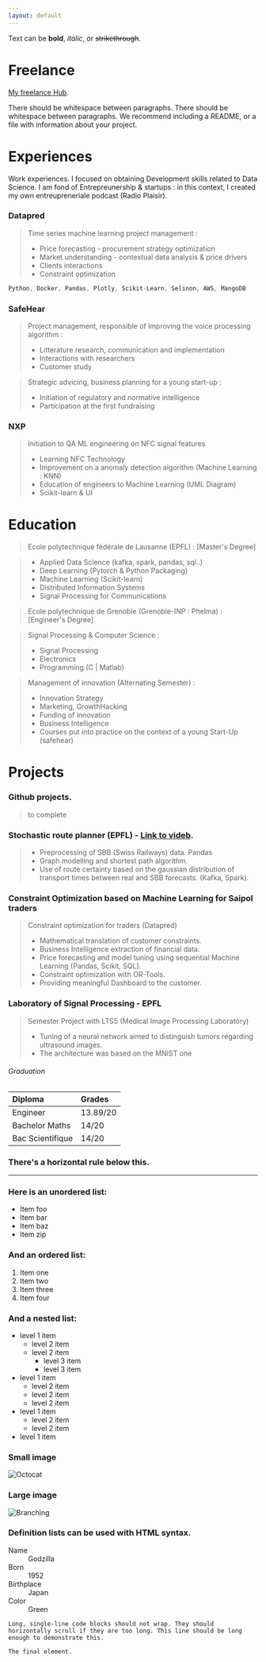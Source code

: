 ```yaml
---
layout: default
---
```


Text can be **bold**, _italic_, or ~~strikethrough~~.

# Freelance

[My freelance Hub](./another-page.html).

There should be whitespace between paragraphs.
There should be whitespace between paragraphs. We recommend including a README, or a file with information about your project.

# Experiences

Work experiences. I focused on obtaining Development skills related to Data Science. I am fond of Entrepreunership & startups : in this context, I created my own entreupreneriale podcast (Radio Plaisir).


### Datapred


> Time series machine learning project management :
> * Price forecasting - procurement strategy optimization
> * Market understanding - contextual data analysis & price drivers
> * Clients interactions
> * Constraint optimization
```js
Python, Docker, Pandas, Plotly, Scikit-Learn, Selinon, AWS, MangoDB
```


### SafeHear

> Project management, responsible of improving the voice processing algorithm :
> * Litterature research, communication and implementation
> * Interactions with researchers
> * Customer study

> Strategic advicing, business planning for a young start-up :
> * Initiation of regulatory and normative intelligence
> * Participation at the first fundraising

### NXP

> Initiation to QA ML engineering on NFC signal features
> * Learning NFC Technology
> * Improvement on a anomaly detection algorithm (Machine Learning : KNN)
> * Education of engineers to Machine Learning (UML Diagram)
> * Scikit-learn & UI

# Education

> Ecole polytechnique fédérale de Lausanne (EPFL) : [Master's Degree]

> * Applied Data Science (kafka, spark, pandas, sql..)
> * Deep Learning (Pytorch & Python Packaging)
> * Machine Learning (Scikit-learn)
> * Distributed Information Systems
> * Signal Processing for Communications

> Ecole polytechnique de Grenoble (Grenoble-INP : Phelma) : [Engineer's Degree]

> Signal Processing & Computer Science :
> * Signal Processing
> * Electronics
> * Programming (C | Matlab)

> Management of innovation (Alternating Semester) :
> * Innovation Strategy
> * Marketing, GrowthHacking
> * Funding of innovation
> * Business Intelligence
> * Courses put into practice on the context of a young Start-Up (safehear)

# Projects

### Github projects.

> to complete

### Stochastic route planner (EPFL) - [Link to videb](https://www.youtube.com/watch?v=Yy0noW0KA8k&feature=youtu.be).


> - Preprocessing of SBB (Swiss Railways) data. Pandas
> - Graph modelling and shortest path algorithm.
> - Use of route certainty based on the gaussian distribution of transport times between real and SBB forecasts. (Kafka, Spark).

### Constraint Optimization based on Machine Learning for Saipol traders

> Constraint optimization for traders (Datapred)
> - Mathematical translation of customer constraints.
> - Business Intelligence extraction of financial data.
> - Price forecasting and model tuning using sequential Machine Learning (Pandas, Scikit, SQL).
> - Constraint optimization with OR-Tools.
> - Providing meaningful Dashboard to the customer.

### Laboratory of Signal Processing - EPFL

> Semester Project with LTS5 (Medical Image Processing Laboratory)
> * Tuning of a neural network aimed to distinguish tumors regarding ultrasound images.
> * The architecture was based on the MNIST one

###### Graduation

| Diploma          | Grades          |
|:-----------------|:----------------|
| Engineer         | 13.89/20        |
| Bachelor Maths   | 14/20           |
| Bac Scientifique | 14/20           | 


### There's a horizontal rule below this.

* * *

### Here is an unordered list:

*   Item foo
*   Item bar
*   Item baz
*   Item zip

### And an ordered list:

1.  Item one
1.  Item two
1.  Item three
1.  Item four

### And a nested list:

- level 1 item
  - level 2 item
  - level 2 item
    - level 3 item
    - level 3 item
- level 1 item
  - level 2 item
  - level 2 item
  - level 2 item
- level 1 item
  - level 2 item
  - level 2 item
- level 1 item

### Small image

![Octocat](https://github.githubassets.com/images/icons/emoji/octocat.png)

### Large image

![Branching](https://guides.github.com/activities/hello-world/branching.png)


### Definition lists can be used with HTML syntax.

<dl>
<dt>Name</dt>
<dd>Godzilla</dd>
<dt>Born</dt>
<dd>1952</dd>
<dt>Birthplace</dt>
<dd>Japan</dd>
<dt>Color</dt>
<dd>Green</dd>
</dl>

```
Long, single-line code blocks should not wrap. They should horizontally scroll if they are too long. This line should be long enough to demonstrate this.
```

```
The final element.
```
